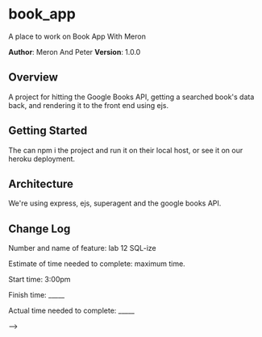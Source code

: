 # book_app
A place to work on Book App With Meron

**Author**: Meron And Peter
**Version**: 1.0.0 

## Overview
A project for hitting the Google Books API, getting a searched book's data back, and rendering it to the front end using ejs. 

## Getting Started

The can npm i the project and run it on their local host, or see it on our heroku deployment. 

## Architecture

We're using express, ejs, superagent and the google books API. 

## Change Log
<!-- Use this area to document the iterative changes made to your application as each feature is successfully implemented. Use time stamps. Here's an examples:

01-01-2001 4:59pm - Application now has a fully-functional express server, with GET and POST routes for the book resource.

## Credits and Collaborations
<!-- Give credit (and a link) to other people or resources that helped you build this application. -->

Number and name of feature: lab 12 SQL-ize

Estimate of time needed to complete: maximum time. 

Start time: 3:00pm

Finish time: _____

Actual time needed to complete: _____

-->
```
